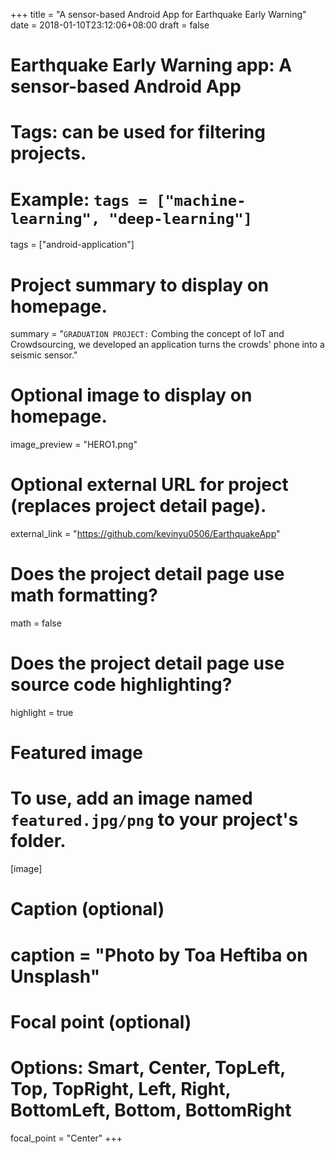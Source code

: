 +++
title = "A sensor-based Android App for Earthquake Early Warning"
date = 2018-01-10T23:12:06+08:00
draft = false

# Earthquake Early Warning app: A sensor-based Android App

# Tags: can be used for filtering projects.
# Example: `tags = ["machine-learning", "deep-learning"]`
tags = ["android-application"]

# Project summary to display on homepage.
summary = "`GRADUATION PROJECT:` Combing the concept of IoT and Crowdsourcing, we developed an application turns the crowds' phone into a seismic sensor."

# Optional image to display on homepage.
image_preview = "HERO1.png"

# Optional external URL for project (replaces project detail page).
external_link = "https://github.com/kevinyu0506/EarthquakeApp"

# Does the project detail page use math formatting?
math = false

# Does the project detail page use source code highlighting?
highlight = true

# Featured image
# To use, add an image named `featured.jpg/png` to your project's folder. 
[image]
  # Caption (optional)
  # caption = "Photo by Toa Heftiba on Unsplash"

  # Focal point (optional)
  # Options: Smart, Center, TopLeft, Top, TopRight, Left, Right, BottomLeft, Bottom, BottomRight
  focal_point = "Center"
+++
